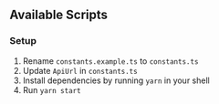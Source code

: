 
## Available Scripts

### Setup
1. Rename `constants.example.ts` to `constants.ts`
2. Update `ApiUrl` in `constants.ts`
3. Install dependencies by running `yarn` in your shell
4. Run `yarn start`


